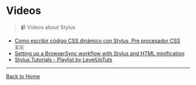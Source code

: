 # Videos

> :video_camera: Videos about Stylus

- [Como escribir código CSS dinámico con Stylus, Pre procesador CSS](https://www.youtube.com/watch?v=IKema5G0XZ0) :es:
- [Setting up a BrowserSync workflow with Stylus and HTML minification](https://www.youtube.com/watch?v=rdz65Pi-ZV4)
- [Stylus Tutorials - Playlist by LevelUpTuts](https://www.youtube.com/playlist?list=PLLnpHn493BHFWQGA1PcyQZWAfR96a4CkH)

---
[Back to Home](https://github.com/diogomoretti/awesome-stylus)

